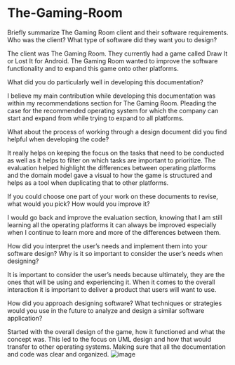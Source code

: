 # The-Gaming-Room


Briefly summarize The Gaming Room client and their software requirements. Who was the client? What type of software did they want you to design?

The client was The Gaming Room. They currently had a game called Draw It or Lost It for Android. The Gaming Room wanted to improve the software functionality and to expand this game onto other platforms. 

What did you do particularly well in developing this documentation?

I believe my main contribution while developing this documentation was within my recommendations section for The Gaming Room. Pleading the case for the recommended operating system for which the company can start and expand from while trying to expand to all platforms.

What about the process of working through a design document did you find helpful when developing the code?

It really helps on keeping the focus on the tasks that need to be conducted as well as it helps to filter on which tasks are important to prioritize. The evaluation helped highlight the differences between operating platforms and the domain model gave a visual to how the game is structured and helps as a tool when duplicating that to other platforms.

If you could choose one part of your work on these documents to revise, what would you pick? How would you improve it?


I would go back and improve the evaluation section, knowing that I am still learning all the operating platforms it can always be improved especially when I continue to learn more and more of the differences between them.


How did you interpret the user’s needs and implement them into your software design? Why is it so important to consider the user’s needs when designing?

It is important to consider the user’s needs because ultimately, they are the ones that will be using and experiencing it. When it comes to the overall interaction it is important to deliver a product that users will want to use. 


How did you approach designing software? What techniques or strategies would you use in the future to analyze and design a similar software application?

Started with the overall design of the game, how it functioned and what the concept was. This led to the focus on UML design and how that would transfer to other operating systems. Making sure that all the documentation and code was clear and organized. 
![image](https://user-images.githubusercontent.com/115852310/208179158-6f0e0940-7623-4d5d-a65a-9f066c352556.png)

